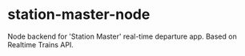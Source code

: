 # station-master-node
Node backend for 'Station Master' real-time departure app. Based on Realtime Trains API.
